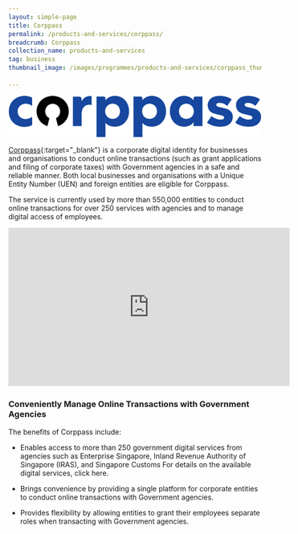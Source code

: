 ```yaml
---
layout: simple-page
title: Corppass
permalink: /products-and-services/corppass/
breadcrumb: Corppass
collection_name: products-and-services
tag: business
thumbnail_image: /images/programmes/products-and-services/corppass_thumbnail_new.jpg
      
---
```


![Corppass Logo](/images/programmes/products-and-services/corppass_new2.png)

[Corppass](http://www.corppass.gov.sg/){:target="_blank"} is a corporate digital identity for businesses and organisations to conduct online transactions (such as grant applications and filing of corporate taxes) with Government agencies in a safe and reliable manner. Both local businesses and organisations with a Unique Entity Number (UEN) and foreign entities are eligible for Corppass.

The service is currently used by more than 550,000 entities to conduct online transactions for over 250 services with agencies and to manage digital access of employees.

<div class="bp-youtube">
  
<iframe width="560" height="315" src="https://www.youtube.com/embed/0xcHKX_So2o" title="YouTube video player" frameborder="0" allow="accelerometer; autoplay; clipboard-write; encrypted-media; gyroscope; picture-in-picture" allowfullscreen></iframe>
  
</div>

### **Conveniently Manage Online Transactions with Government Agencies**

The benefits of Corppass include:

* Enables access to more than 250 government digital services from agencies such as Enterprise Singapore, Inland Revenue Authority of Singapore (IRAS), and Singapore Customs For details on the available digital services, click here.

* Brings convenience by providing a single platform for corporate entities to conduct online transactions with Government agencies.

* Provides flexibility by allowing entities to grant their employees separate roles when transacting with Government agencies.


